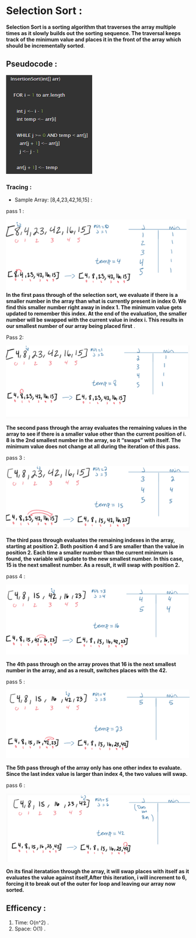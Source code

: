 # Selection Sort : 
**Selection Sort is a sorting algorithm that traverses the array multiple times as it slowly builds out the sorting sequence. The traversal keeps track of the minimum value and places it in the front of the array which should be incrementally sorted**.

## Pseudocode : 

![image](./assets/pesudocodecc26.PNG)


### Tracing : 

* Sample Array: [8,4,23,42,16,15] : 

pass 1 : 

![image](./assets/pass1.PNG)
**In the first pass through of the selection sort, we evaluate if there is a smaller number in the array than what is currently present in index 0. We find this smaller number right away in index 1. The minimum value gets updated to remember this index. At the end of the evaluation, the smaller number will be swapped with the current value in index i. This results in our smallest number of our array being placed first** .

Pass 2:

![image](./assets/pass2.PNG)

**The second pass through the array evaluates the remaining values in the array to see if there is a smaller value other than the current position of i. 8 is the 2nd smallest number in the array, so it “swaps” with itself. The minimum value does not change at all during the iteration of this pass.**

pass 3 : 

![image](./assets/pass3.PNG)

**The third pass through evaluates the remaining indexes in the array, starting at position 2. Both position 4 and 5 are smaller than the value in position 2. Each time a smaller number than the current minimum is found, the variable will update to the new smallest number. In this case, 15 is the next smallest number. As a result, it will swap with position 2.**

pass 4 : 

![image](./assets/pass4.PNG)

**The 4th pass through on the array proves that 16 is the next smallest number in the array, and as a result, switches places with the 42.**

pass 5 : 

![image](./assets/pass5.PNG)

**The 5th pass through of the array only has one other index to evaluate. Since the last index value is larger than index 4, the two values will swap.** 

pass 6 : 

![image](./assets/pass6.PNG)

**On its final iteratation through the array, it will swap places with itself as it evaluates the value against itself,After this iteration, i will increment to 6, forcing it to break out of the outer for loop and leaving our array now sorted.**

## Efficency : 

1. Time: O(n^2) . 
2. Space: O(1) .
 